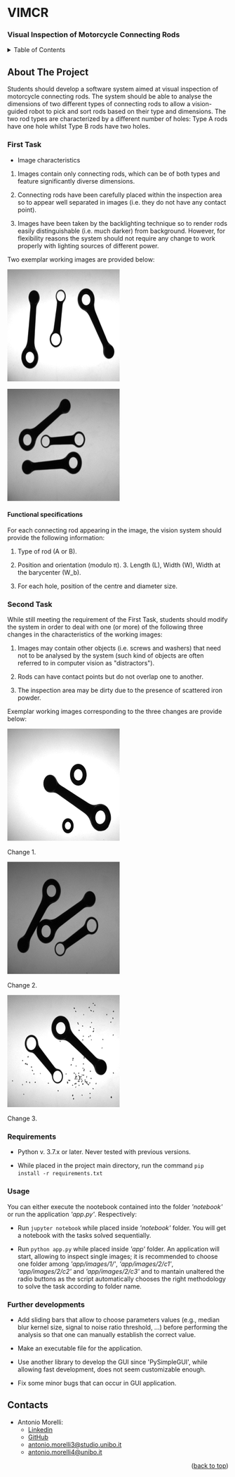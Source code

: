 <!-- ################################################################################ 
# Antonio Morelli - 0001060348 
    ################################################################################ --> 

<div id="top"></div>

<!-- PROJECT LOGO -->
<br />
<div>
  <h1>VIMCR</h1>
  <p>
    <h3> Visual Inspection of Motorcycle Connecting Rods </h2>      
  </p>
</div>



<!-- TABLE OF CONTENTS -->
<details>
  <summary>Table of Contents</summary>
  <ol>
    <li>
      <a href="#about-the-project">About The Project</a>
    </li>
    <li><a href="#requirements">Requirements</a></li>
    <li><a href="#usage">Usage</a></li>
    <li><a href="#further-developments">Further developments</a></li>    
    <li><a href="#contacts">Contacts</a></li>
  </ol>
</details>



<!-- ABOUT THE PROJECT -->
## About The Project

Students should develop a software system aimed at visual inspection of motorcycle connecting rods. The system should be able to analyse the dimensions of two different types of connecting rods to allow a vision-guided robot to pick and sort rods based on their type and dimensions. The two rod types are characterized by a different number of holes: Type A rods have one hole whilst Type B rods have two holes.

### First Task

- Image characteristics

1. Images contain only connecting rods, which can be of both types and feature significantly diverse dimensions.

2. Connecting rods have been carefully placed within the inspection area so to appear well separated in images (i.e. they do not have any contact point).

3. Images have been taken by the backlighting technique so to render rods easily distinguishable (i.e. much darker) from background. However, for flexibility reasons the system should not require any change to work properly with lighting sources of different power.

Two exemplar working images are provided below:

![](app/images/1/TESI00.BMP)

![](app/images/1/TESI12.BMP)

#### Functional specifications

For each connecting rod appearing in the image, the vision system should provide the following information:

1. Type of rod (A or B).

2. Position and orientation (modulo π). 3. Length (L), Width (W), Width at the barycenter (W_b).

3. For each hole, position of the centre and diameter size.

### Second Task

While still meeting the requirement of the First Task, students should modify the system in order to deal with one (or more) of the following three changes in the characteristics of the working images:

1. Images may contain other objects (i.e. screws and washers) that need not to be analysed by the system (such kind of objects are often referred to in computer vision as "distractors").

2. Rods can have contact points but do not overlap one to another.

3. The inspection area may be dirty due to the presence of scattered iron powder.

Exemplar working images corresponding to the three changes are provide below:

![](app/images/2/c1/TESI44.BMP)

Change 1.

![](app/images/2/c2/TESI50.BMP)

Change 2. 

![](app/images/2/c3/TESI90.BMP)

Change 3.


<!-- INSTALLATION -->
### Requirements 

- Python v. 3.7.x or later. Never tested with previous versions.
  
- While placed in the project main directory, run the command `pip install -r requirements.txt`

<!-- USAGE EXAMPLES -->
### Usage
You can either execute the nootebook contained into the folder *'notebook'* or run the application *'app.py'*. Respectively:

- Run `jupyter notebook` while placed inside *'notebook'* folder. You will get a notebook with the tasks solved sequentially.

- Run `python app.py` while placed inside *'app'* folder. An application will start, allowing to inspect single images; it is recommended to choose one folder among *'app/images/1/'*, *'app/images/2/c1'*, *'app/images/2/c2'* and *'app/images/2/c3'* and to mantain unaltered the radio buttons as the script automatically chooses the right methodology to solve the task according to folder name. 

<!-- FURTHER DEVELOPMENTS -->
### Further developments
- Add sliding bars that allow to choose parameters values (e.g., median blur kernel size, signal to noise ratio threshold, ...) before performing the analysis so that one can manually establish the correct value.

- Make an executable file for the application. 

- Use another library to develop the GUI since 'PySimpleGUI', while allowing fast development, does not seem customizable enough. 

- Fix some minor bugs that can occur in GUI application.

<!-- CONTACT -->
## Contacts

* Antonio Morelli: 
  - [Linkedin](https://www.linkedin.com/in/antonio-morelli-077a16220/) 
  - [GitHub](https://github.com/antoniototimorelli) 
  - antonio.morelli3@studio.unibo.it
  - antonio.morelli4@unibo.it

<p align="right">(<a href="#top">back to top</a>)</p>

